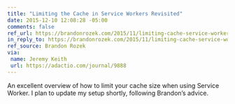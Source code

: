 ```yaml
---
title: "Limiting the Cache in Service Workers Revisited"
date: 2015-12-10 12:08:28 -05:00
comments: false
ref_url: https://brandonrozek.com/2015/11/limiting-cache-service-workers-revisited/
in_reply_to: https://brandonrozek.com/2015/11/limiting-cache-service-workers-revisited/
ref_source: Brandon Rozek
via:
 name: Jeremy Keith
 url: https://adactio.com/journal/9888
---
```


An excellent overview of how to limit your cache size when using Service Worker. I plan to update my setup shortly, following Brandon’s advice.